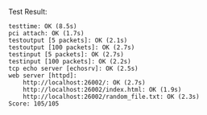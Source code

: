 Test Result:

	testtime: OK (8.5s) 
	pci attach: OK (1.7s) 
	testoutput [5 packets]: OK (2.1s) 
	testoutput [100 packets]: OK (2.7s) 
	testinput [5 packets]: OK (2.7s) 
	testinput [100 packets]: OK (2.2s) 
	tcp echo server [echosrv]: OK (2.5s) 
	web server [httpd]: 
  		http://localhost:26002/: OK (2.7s) 
  		http://localhost:26002/index.html: OK (1.9s) 
  		http://localhost:26002/random_file.txt: OK (2.3s) 
	Score: 105/105

